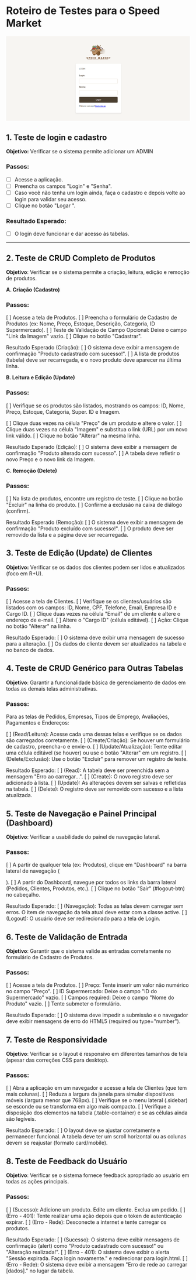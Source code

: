 # Roteiro de Testes para o Speed Market

![Login](./docs/roteiroTestes/screenshot1.png)

## 1. Teste de login e cadastro

**Objetivo:** Verificar se o sistema permite adicionar um ADMIN

### Passos:
- [ ] Acesse a aplicação.
- [ ] Preencha os campos "Login" e "Senha".
- [ ] Caso você não tenha um login ainda, faça o cadastro e depois volte ao login para validar seu acesso.
- [ ] Clique no botão "Logar    ".

### Resultado Esperado:
- [ ] O login deve funcionar e dar acesso às tabelas.

---

## 2. Teste de CRUD Completo de Produtos
**Objetivo**: Verificar se o sistema permite a criação, leitura, edição e remoção de produtos.

**A. Criação (Cadastro)**
### Passos:
[ ] Acesse a tela de Produtos.
[ ] Preencha o formulário de Cadastro de Produtos (ex: Nome, Preço, Estoque, Descrição, Categoria, ID Supermercado).
[ ] Teste de Validação de Campo Opcional: Deixe o campo "Link da Imagem" vazio.
[ ] Clique no botão "Cadastrar".

Resultado Esperado (Criação):
[ ] O sistema deve exibir a mensagem de confirmação "Produto cadastrado com sucesso!".
[ ] A lista de produtos (tabela) deve ser recarregada, e o novo produto deve aparecer na última linha.

**B. Leitura e Edição (Update)**
### Passos:
[ ] Verifique se os produtos são listados, mostrando os campos: ID, Nome, Preço, Estoque, Categoria, Super. ID e Imagem.

[ ] Clique duas vezes na célula "Preço" de um produto e altere o valor.
[ ] Clique duas vezes na célula "Imagem" e substitua o link (URL) por um novo link válido.
[ ] Clique no botão "Alterar" na mesma linha.

Resultado Esperado (Edição):
[ ] O sistema deve exibir a mensagem de confirmação "Produto alterado com sucesso".
[ ] A tabela deve refletir o novo Preço e o novo link da Imagem.

**C. Remoção (Delete)**
### Passos:
[ ] Na lista de produtos, encontre um registro de teste.
[ ] Clique no botão "Excluir" na linha do produto.
[ ] Confirme a exclusão na caixa de diálogo (confirm).

Resultado Esperado (Remoção):
[ ] O sistema deve exibir a mensagem de confirmação "Produto excluído com sucesso!".
[ ] O produto deve ser removido da lista e a página deve ser recarregada.

## 3. Teste de Edição (Update) de Clientes
**Objetivo:** Verificar se os dados dos clientes podem ser lidos e atualizados (foco em R+U).

### Passos:
[ ] Acesse a tela de Clientes.
[ ] Verifique se os clientes/usuários são listados com os campos: ID, Nome, CPF, Telefone, Email, Empresa ID e Cargo ID.
[ ] Clique duas vezes na célula "Email" de um cliente e altere o endereço de e-mail.
[ ] Altere o "Cargo ID" (célula editável).
[ ] Ação: Clique no botão "Alterar" na linha.

Resultado Esperado:
[ ] O sistema deve exibir uma mensagem de sucesso para a alteração.
[ ] Os dados do cliente devem ser atualizados na tabela e no banco de dados.

## 4. Teste de CRUD Genérico para Outras Tabelas
**Objetivo**: Garantir a funcionalidade básica de gerenciamento de dados em todas as demais telas administrativas.

### Passos:
Para as telas de Pedidos, Empresas, Tipos de Emprego, Avaliações, Pagamentos e Endereços:

[ ] (Read/Leitura): Acesse cada uma dessas telas e verifique se os dados são carregados corretamente.
[ ] (Create/Criação): Se houver um formulário de cadastro, preencha-o e envie-o.
[ ] (Update/Atualização): Tente editar uma célula editável (se houver) ou use o botão "Alterar" em um registro.
[ ] (Delete/Exclusão): Use o botão "Excluir" para remover um registro de teste.

Resultado Esperado:
[ ] (Read): A tabela deve ser preenchida sem a mensagem "Erro ao carregar...".
[ ] (Create): O novo registro deve ser adicionado à lista.
[ ] (Update): As alterações devem ser salvas e refletidas na tabela.
[ ] (Delete): O registro deve ser removido com sucesso e a lista atualizada.

## 5. Teste de Navegação e Painel Principal (Dashboard)
**Objetivo**: Verificar a usabilidade do painel de navegação lateral.

### Passos:
[ ] A partir de qualquer tela (ex: Produtos), clique em "Dashboard" na barra lateral de navegação (<nav id="admin-nav">).
[ ] A partir do Dashboard, navegue por todos os links da barra lateral (Pedidos, Clientes, Produtos, etc.).
[ ] Clique no botão "Sair" (#logout-btn) no cabeçalho.

Resultado Esperado:
[ ] (Navegação): Todas as telas devem carregar sem erros. O item de navegação da tela atual deve estar com a classe active.
[ ] (Logout): O usuário deve ser redirecionado para a tela de Login.

## 6. Teste de Validação de Entrada
**Objetivo**: Garantir que o sistema valide as entradas corretamente no formulário de Cadastro de Produtos.

### Passos:
[ ] Acesse a tela de Produtos.
[ ] Preço: Tente inserir um valor não numérico no campo "Preço".
[ ] ID Supermercado: Deixe o campo "ID do Supermercado" vazio.
[ ] Campos required: Deixe o campo "Nome do Produto" vazio.
[ ] Tente submeter o formulário.

Resultado Esperado:
[ ] O sistema deve impedir a submissão e o navegador deve exibir mensagens de erro do HTML5 (required ou type="number").

## 7. Teste de Responsividade
**Objetivo**: Verificar se o layout é responsivo em diferentes tamanhos de tela (apesar das correções CSS para desktop).

### Passos:
[ ] Abra a aplicação em um navegador e acesse a tela de Clientes (que tem mais colunas).
[ ] Reduza a largura da janela para simular dispositivos móveis (largura menor que 768px).
[ ] Verifique se o menu lateral (.sidebar) se esconde ou se transforma em algo mais compacto.
[ ] Verifique a disposição dos elementos na tabela (.table-container) e se as células ainda são legíveis.

Resultado Esperado:
[ ] O layout deve se ajustar corretamente e permanecer funcional. A tabela deve ter um scroll horizontal ou as colunas devem se reajustar (formato card/mobile).

## 8. Teste de Feedback do Usuário
**Objetivo**: Verificar se o sistema fornece feedback apropriado ao usuário em todas as ações principais.

### Passos:
[ ] (Sucesso): Adicione um produto. Edite um cliente. Exclua um pedido.
[ ] (Erro - 401): Tente realizar uma ação depois que o token de autenticação expirar.
[ ] (Erro - Rede): Desconecte a internet e tente carregar os produtos.

Resultado Esperado:
[ ] (Sucesso): O sistema deve exibir mensagens de confirmação (alert) como "Produto cadastrado com sucesso!" ou "Alteração realizada!".
[ ] (Erro - 401): O sistema deve exibir o alerta "Sessão expirada. Faça login novamente." e redirecionar para login.html.
[ ] (Erro - Rede): O sistema deve exibir a mensagem "Erro de rede ao carregar [dados]." no lugar da tabela.